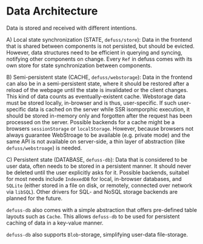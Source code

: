 # Data Architecture

Data is stored and received with different intentions.

A) Local state synchronization (STATE, `defuss/store`): Data in the frontend that is shared between components
is not persisted, but should be evicted. However, 
data structures need to be efficient in querying and syncing,
notifying other components on change. Every `Ref` in defuss comes with its own store for state synchronization
between components.

B) Semi-persistent state (CACHE, `defuss/webstorage`): Data in the frontend can also be in a semi-persistent state,
where it should be restored after a reload of the webpage
until the state is invalidated or the client changes. This kind of data counts as eventually-existent cache.
Webstorage data must be stored locally, in-browser and is thus, user-specific. 
If such user-specific data is cached on the server while SSR isomporphic execution, 
it should be stored in-memory only and forgotten after the request has been processed on the server.
Possible backends for a cache might be a browsers `sessionStorage` or `localStorage`.
However, because browsers not always guarantee WebStroage to be available (e.g. private mode)
and the same API is not available on server-side, a thin layer of abstraction (like `defuss/webstroage`) is needed.

C) Persistent state (DATABASE, `defuss-db`): Data that is considered to be user data, often needs to be 
stored in a persistent manner. It should never be deleted until
the user explicitly asks for it. Possible backends, suitabel for most needs include `IndexedDB` 
for local, in-browser databases, and `SQLite` (either stored in a file on disk, or remotely, connected over network via `libSQL`). Other drivers for SQL- and NoSQL storage backends are planned for the future.

`defuss-db` also comes with a simple abstraction that offers pre-defined table layouts such as `Cache`.
This allows `defuss-db` to be used for persistent caching of data in a key-value manner.

`defuss-db` also supports `Blob`-storage, simplifying user-data file-storage.